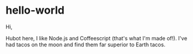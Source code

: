 # hello-world

Hi, 

Hubot here, I like Node.js and Coffeescript (that's what I'm made of!). 
I've had tacos on the moon and find them far superior to Earth tacos. 
